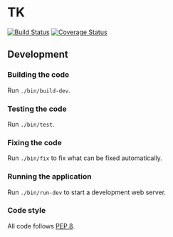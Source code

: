 # TK

[![Build Status](https://travis-ci.org/bartfeenstra/tk.svg?branch=master)](https://travis-ci.org/bartfeenstra/tk) [![Coverage Status](https://coveralls.io/repos/github/bartfeenstra/tk/badge.svg?branch=master)](https://coveralls.io/github/bartfeenstra/tk?branch=master)

## Development

### Building the code
Run `./bin/build-dev`.

### Testing the code
Run `./bin/test`.

### Fixing the code
Run `./bin/fix` to fix what can be fixed automatically.

### Running the application
Run `./bin/run-dev` to start a development web server.

### Code style
All code follows [PEP 8](https://www.python.org/dev/peps/pep-0008/).
